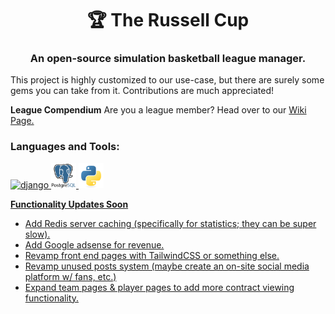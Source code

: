 <h1 align="center">🏆 The Russell Cup</h1>
<h3 align="center">An open-source simulation basketball league manager.</h3>
<p>This project is highly customized to our use-case, but there are surely some gems you can take from it. Contributions are much appreciated!

<b>League Compendium</b>
Are you a league member? Head over to our [Wiki Page.](https://github.com/doublesync/TheRussellCup/wiki)

<h3 align="left">Languages and Tools:</h3>
<p align="left"> <a href="https://www.djangoproject.com/" target="_blank" rel="noreferrer"> <img src="https://cdn.worldvectorlogo.com/logos/django.svg" alt="django" width="40" height="40"/> </a> <a href="https://developer.mozilla.org/en-US/docs/Web/JavaScript" target="_blank" rel="noreferrer"> <img src="https://raw.githubusercontent.com/devicons/devicon/master/icons/postgresql/postgresql-original-wordmark.svg" alt="postgresql" width="40" height="40"/> </a> <a href="https://www.python.org" target="_blank" rel="noreferrer"> <img src="https://raw.githubusercontent.com/devicons/devicon/master/icons/python/python-original.svg" alt="python" width="40" height="40"/> </a> <a href="https://www.typescriptlang.org/" target="_blank" rel="noreferrer">

**Functionality Updates Soon**
- Add Redis server caching (specifically for statistics; they can be super slow).
- Add Google adsense for revenue.
- Revamp front end pages with TailwindCSS or something else.
- Revamp unused posts system (maybe create an on-site social media platform w/ fans, etc.)
- Expand team pages & player pages to add more contract viewing functionality.
